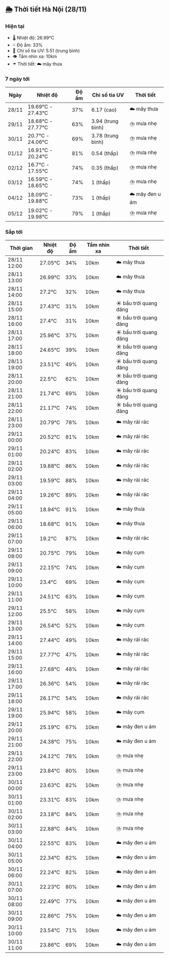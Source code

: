 ## 🌦️ Thời tiết Hà Nội (28/11)

### Hiện tại

- 🌡️ Nhiệt độ: 26.99℃
- 💦 Độ ẩm: 33%
- 🌟 Chỉ số tia UV: 5.51 (trung bình)
- 👁️ Tầm nhìn xa: 10km
- ☂️ Thời tiết: ☁️ mây thưa

### 7 ngày tới

| Ngày | Nhiệt độ | Độ ẩm | Chỉ số tia UV | Thời tiết |
| --- | --- | --- | --- | --- |
| 28/11 | 19.69℃ - 27.43℃ | 37% | 6.17 (cao) | ☁️ mây thưa |
| 29/11 | 18.68℃ - 27.77℃ | 63% | 3.94 (trung bình) | ⛈️ mưa nhẹ |
| 30/11 | 20.7℃ - 24.06℃ | 69% | 3.78 (trung bình) | ⛈️ mưa nhẹ |
| 01/12 | 16.91℃ - 20.24℃ | 81% | 0.54 (thấp) | ⛈️ mưa nhẹ |
| 02/12 | 16.7℃ - 17.55℃ | 74% | 0.35 (thấp) | ⛈️ mưa nhẹ |
| 03/12 | 16.59℃ - 18.65℃ | 74% | 1 (thấp) | ⛈️ mưa nhẹ |
| 04/12 | 18.09℃ - 19.88℃ | 73% | 1 (thấp) | ☁️ mây đen u ám |
| 05/12 | 19.02℃ - 19.98℃ | 79% | 1 (thấp) | ⛈️ mưa nhẹ |

### Sắp tới

| Thời gian | Nhiệt độ | Độ ẩm | Tầm nhìn xa | Thời tiết |
| --- | --- | --- | --- | --- |
| 28/11 12:00 | 27.05℃ | 34% | 10km | ☁️ mây thưa |
| 28/11 13:00 | 26.99℃ | 33% | 10km | ☁️ mây thưa |
| 28/11 14:00 | 27.2℃ | 32% | 10km | ☁️ mây thưa |
| 28/11 15:00 | 27.43℃ | 31% | 10km | ☀️ bầu trời quang đãng |
| 28/11 16:00 | 27.4℃ | 31% | 10km | ☀️ bầu trời quang đãng |
| 28/11 17:00 | 25.96℃ | 37% | 10km | ☀️ bầu trời quang đãng |
| 28/11 18:00 | 24.65℃ | 39% | 10km | ☀️ bầu trời quang đãng |
| 28/11 19:00 | 23.51℃ | 49% | 10km | ☀️ bầu trời quang đãng |
| 28/11 20:00 | 22.5℃ | 62% | 10km | ☀️ bầu trời quang đãng |
| 28/11 21:00 | 21.74℃ | 69% | 10km | ☀️ bầu trời quang đãng |
| 28/11 22:00 | 21.17℃ | 74% | 10km | ☀️ bầu trời quang đãng |
| 28/11 23:00 | 20.79℃ | 78% | 10km | ☁️ mây rải rác |
| 29/11 00:00 | 20.52℃ | 81% | 10km | ☁️ mây rải rác |
| 29/11 01:00 | 20.24℃ | 83% | 10km | ☁️ mây rải rác |
| 29/11 02:00 | 19.88℃ | 86% | 10km | ☁️ mây rải rác |
| 29/11 03:00 | 19.59℃ | 88% | 10km | ☁️ mây rải rác |
| 29/11 04:00 | 19.26℃ | 89% | 10km | ☁️ mây rải rác |
| 29/11 05:00 | 18.94℃ | 91% | 10km | ☁️ mây thưa |
| 29/11 06:00 | 18.68℃ | 91% | 10km | ☁️ mây thưa |
| 29/11 07:00 | 19.2℃ | 87% | 10km | ☁️ mây rải rác |
| 29/11 08:00 | 20.75℃ | 79% | 10km | ☁️ mây cụm |
| 29/11 09:00 | 22.15℃ | 74% | 10km | ☁️ mây cụm |
| 29/11 10:00 | 23.4℃ | 69% | 10km | ☁️ mây cụm |
| 29/11 11:00 | 24.51℃ | 63% | 10km | ☁️ mây cụm |
| 29/11 12:00 | 25.5℃ | 58% | 10km | ☁️ mây cụm |
| 29/11 13:00 | 26.54℃ | 52% | 10km | ☁️ mây cụm |
| 29/11 14:00 | 27.44℃ | 49% | 10km | ☁️ mây rải rác |
| 29/11 15:00 | 27.77℃ | 47% | 10km | ☁️ mây rải rác |
| 29/11 16:00 | 27.68℃ | 48% | 10km | ☁️ mây rải rác |
| 29/11 17:00 | 26.36℃ | 54% | 10km | ☁️ mây rải rác |
| 29/11 18:00 | 26.17℃ | 54% | 10km | ☁️ mây rải rác |
| 29/11 19:00 | 25.94℃ | 58% | 10km | ☁️ mây cụm |
| 29/11 20:00 | 25.19℃ | 67% | 10km | ☁️ mây đen u ám |
| 29/11 21:00 | 24.38℃ | 75% | 10km | ☁️ mây đen u ám |
| 29/11 22:00 | 24.12℃ | 78% | 10km | ⛈️ mưa nhẹ |
| 29/11 23:00 | 23.84℃ | 80% | 10km | ⛈️ mưa nhẹ |
| 30/11 00:00 | 23.63℃ | 82% | 10km | ⛈️ mưa nhẹ |
| 30/11 01:00 | 23.31℃ | 83% | 10km | ⛈️ mưa nhẹ |
| 30/11 02:00 | 23.18℃ | 84% | 10km | ⛈️ mưa nhẹ |
| 30/11 03:00 | 22.88℃ | 84% | 10km | ⛈️ mưa nhẹ |
| 30/11 04:00 | 22.55℃ | 83% | 10km | ☁️ mây đen u ám |
| 30/11 05:00 | 22.34℃ | 82% | 10km | ☁️ mây đen u ám |
| 30/11 06:00 | 22.24℃ | 82% | 10km | ☁️ mây đen u ám |
| 30/11 07:00 | 22.23℃ | 80% | 10km | ☁️ mây đen u ám |
| 30/11 08:00 | 22.49℃ | 77% | 10km | ☁️ mây đen u ám |
| 30/11 09:00 | 22.86℃ | 75% | 10km | ☁️ mây đen u ám |
| 30/11 10:00 | 23.54℃ | 71% | 10km | ☁️ mây đen u ám |
| 30/11 11:00 | 23.86℃ | 69% | 10km | ☁️ mây đen u ám |
